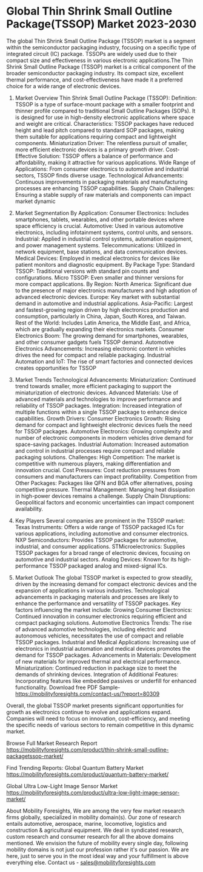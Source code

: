 # Global Thin Shrink Small Outline Package(TSSOP) Market 2023-2030
The global Thin Shrink Small Outline Package (TSSOP) market is a segment within the semiconductor packaging industry, focusing on a specific type of integrated circuit (IC) package. TSSOPs are widely used due to their compact size and effectiveness in various electronic applications.The Thin Shrink Small Outline Package (TSSOP) market is a critical component of the broader semiconductor packaging industry. Its compact size, excellent thermal performance, and cost-effectiveness have made it a preferred choice for a wide range of electronic devices.



1. Market Overview
Thin Shrink Small Outline Package (TSSOP):
Definition: TSSOP is a type of surface-mount package with a smaller footprint and thinner profile compared to traditional Small Outline Packages (SOPs). It is designed for use in high-density electronic applications where space and weight are critical.
Characteristics: TSSOP packages have reduced height and lead pitch compared to standard SOP packages, making them suitable for applications requiring compact and lightweight components.
Miniaturization Driver: The relentless pursuit of smaller, more efficient electronic devices is a primary growth driver.
Cost-Effective Solution: TSSOP offers a balance of performance and affordability, making it attractive for various applications.
Wide Range of Applications: From consumer electronics to automotive and industrial sectors, TSSOP finds diverse usage.
Technological Advancements: Continuous improvements in packaging materials and manufacturing processes are enhancing TSSOP capabilities.
Supply Chain Challenges: Ensuring a stable supply of raw materials and components can impact market dynamic

2. Market Segmentation
By Application:
Consumer Electronics: Includes smartphones, tablets, wearables, and other portable devices where space efficiency is crucial.
Automotive: Used in various automotive electronics, including infotainment systems, control units, and sensors.
Industrial: Applied in industrial control systems, automation equipment, and power management systems.
Telecommunications: Utilized in network equipment, base stations, and data communication devices.
Medical Devices: Employed in medical electronics for devices like patient monitors and diagnostic equipment.
By Package Type:
Standard TSSOP: Traditional versions with standard pin counts and configurations.
Micro TSSOP: Even smaller and thinner versions for more compact applications.
By Region:
North America: Significant due to the presence of major electronics manufacturers and high adoption of advanced electronic devices.
Europe: Key market with substantial demand in automotive and industrial applications.
Asia-Pacific: Largest and fastest-growing region driven by high electronics production and consumption, particularly in China, Japan, South Korea, and Taiwan.
Rest of the World: Includes Latin America, the Middle East, and Africa, which are gradually expanding their electronics markets.
Consumer Electronics Boom: The growing demand for smartphones, wearables, and other consumer gadgets fuels TSSOP demand.
Automotive Electronics Advancements: Increasing electronic content in vehicles drives the need for compact and reliable packaging.
Industrial Automation and IoT: The rise of smart factories and connected devices creates opportunities for TSSOP


3. Market Trends
Technological Advancements:
Miniaturization: Continued trend towards smaller, more efficient packaging to support the miniaturization of electronic devices.
Advanced Materials: Use of advanced materials and technologies to improve performance and reliability of TSSOP packages.
Integration: Increased integration of multiple functions within a single TSSOP package to enhance device capabilities.
Growth Drivers:
Consumer Electronics Growth: Rising demand for compact and lightweight electronic devices fuels the need for TSSOP packages.
Automotive Electronics: Growing complexity and number of electronic components in modern vehicles drive demand for space-saving packages.
Industrial Automation: Increased automation and control in industrial processes require compact and reliable packaging solutions.
Challenges:
High Competition: The market is competitive with numerous players, making differentiation and innovation crucial.
Cost Pressures: Cost reduction pressures from consumers and manufacturers can impact profitability.
Competition from Other Packages: Packages like QFN and BGA offer alternatives, posing competitive pressure.
Thermal Management: Managing heat dissipation in high-power devices remains a challenge.
Supply Chain Disruptions: Geopolitical factors and economic uncertainties can impact component availability.

4. Key Players
Several companies are prominent in the TSSOP market:
Texas Instruments: Offers a wide range of TSSOP packaged ICs for various applications, including automotive and consumer electronics.
NXP Semiconductors: Provides TSSOP packages for automotive, industrial, and consumer applications.
STMicroelectronics: Supplies TSSOP packages for a broad range of electronic devices, focusing on automotive and industrial sectors.
Analog Devices: Known for its high-performance TSSOP packaged analog and mixed-signal ICs.
5. Market Outlook
The global TSSOP market is expected to grow steadily, driven by the increasing demand for compact electronic devices and the expansion of applications in various industries. Technological advancements in packaging materials and processes are likely to enhance the performance and versatility of TSSOP packages.
Key factors influencing the market include:
Growing Consumer Electronics: Continued innovation in consumer electronics requiring efficient and compact packaging solutions.
Automotive Electronics Trends: The rise of advanced automotive technologies, including electric and autonomous vehicles, necessitates the use of compact and reliable TSSOP packages.
Industrial and Medical Applications: Increasing use of electronics in industrial automation and medical devices promotes the demand for TSSOP packages.
Advancements in Materials: Development of new materials for improved thermal and electrical performance.
Miniaturization: Continued reduction in package size to meet the demands of shrinking devices.
Integration of Additional Features: Incorporating features like embedded passives or underfill for enhanced functionality.
Download free PDF Sample-https://mobilityforesights.com/contact-us/?report=80309


Overall, the global TSSOP market presents significant opportunities for growth as electronics continue to evolve and applications expand. Companies will need to focus on innovation, cost-efficiency, and meeting the specific needs of various sectors to remain competitive in this dynamic market.



Browse Full Market Research Report 
https://mobilityforesights.com/product/thin-shrink-small-outline-packagetssop-market/

Find Trending Reports:
Global Quantum Battery Market
https://mobilityforesights.com/product/quantum-battery-market/

Global Ultra Low-Light Image Sensor Market 
https://mobilityforesights.com/product/ultra-low-light-image-sensor-market/







About Mobility Foresights,
We are among the very few market research firms globally, specialized in mobility domain(s). Our zone of research entails automotive, aerospace, marine, locomotive, logistics and construction & agricultural equipment. We deal in syndicated research, custom research and consumer research for all the above domains mentioned.
We envision the future of mobility every single day, following mobility domains is not just our profession rather it's our passion. We are here, just to serve you in the most ideal way and your fulfillment is above everything else. Contact us -  sales@mobilityforesights.com
